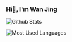 ### Hi👋, I'm Wan Jing

![Github Stats](https://github-readme-stats.vercel.app/api?username=jcsdwj&show_icons=true&theme=dark&count_private=true)

![Most Used Languages](https://github-readme-stats.vercel.app/api/top-langs/?username=jcsdwj&theme=dark&layout=compact)


<!--
**jcsdwj/jcsdwj** is a ✨ _special_ ✨ repository because its `README.md` (this file) appears on your GitHub profile.

Here are some ideas to get you started:

- 🔭 I’m currently working on ...
- 🌱 I’m currently learning ...
- 👯 I’m looking to collaborate on ...
- 🤔 I’m looking for help with ...
- 💬 Ask me about ...
- 📫 How to reach me: ...
- 😄 Pronouns: ...
- ⚡ Fun fact: ...
-->
